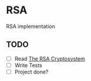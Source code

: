 # RSA
RSA implementation

## TODO
- [ ] Read [The RSA Cryptosystem](https://math.mit.edu/research/highschool/primes/circle/documents/2024/Honglin.pdf)
- [ ] Write Tests
- [ ] Project done?
